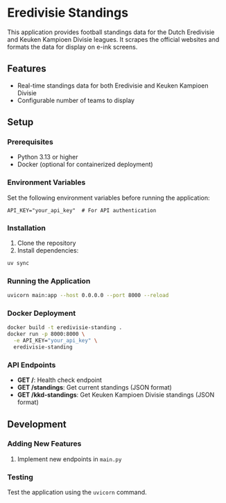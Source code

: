 # Eredivisie Standings 

This application provides football standings data for the Dutch Eredivisie and Keuken Kampioen Divisie leagues. It scrapes the official websites and formats the data for display on e-ink screens.

## Features

- Real-time standings data for both Eredivisie and Keuken Kampioen Divisie
- Configurable number of teams to display

## Setup

### Prerequisites

- Python 3.13 or higher
- Docker (optional for containerized deployment)

### Environment Variables

Set the following environment variables before running the application:

```
API_KEY="your_api_key"  # For API authentication
```

### Installation

1. Clone the repository
2. Install dependencies:

```bash
uv sync
```

### Running the Application

```bash
uvicorn main:app --host 0.0.0.0 --port 8000 --reload
```

### Docker Deployment

```bash
docker build -t eredivisie-standing .
docker run -p 8000:8000 \
  -e API_KEY="your_api_key" \
  eredivisie-standing
```

### API Endpoints

- **GET /**: Health check endpoint
- **GET /standings**: Get current standings (JSON format)
- **GET /kkd-standings**: Get Keuken Kampioen Divisie standings (JSON format)


## Development

### Adding New Features

1. Implement new endpoints in `main.py`

### Testing
Test the application using the `uvicorn` command.
